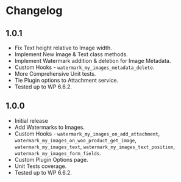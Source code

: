 # Changelog

## 1.0.1
* Fix Text height relative to Image width.
* Implement New Image & Text class methods.
* Implement Watermark addition & deletion for Image Metadata.
* Custom Hooks - `watermark_my_images_metadata_delete`.
* More Comprehensive Unit tests.
* Tie Plugin options to Attachment service.
* Tested up to WP 6.6.2.

## 1.0.0
* Initial release
* Add Watermarks to Images.
* Custom Hooks - `watermark_my_images_on_add_attachment`, `watermark_my_images_on_woo_product_get_image`, `watermark_my_images_text`, `watermark_my_images_text_position`, `watermark_my_images_form_fields`.
* Custom Plugin Options page.
* Unit Tests coverage.
* Tested up to WP 6.6.2.
